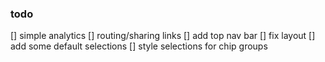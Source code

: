 ### todo

[] simple analytics
[] routing/sharing links
[] add top nav bar
[] fix layout
[] add some default selections
[] style selections for chip groups
